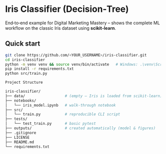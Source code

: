 # Iris Classifier (Decision‑Tree)

End‑to‑end example for Digital Marketing Mastery – shows the complete ML
workflow on the classic Iris dataset using **scikit‑learn**.

## Quick start

```bash
git clone https://github.com/<YOUR_USERNAME>/iris-classifier.git
cd iris-classifier
python -m venv venv && source venv/bin/activate   # Windows: .\venv\Scripts\activate
pip install -r requirements.txt
python src/train.py

Project Structure

iris-classifier/
├── data/                  # (empty – Iris is loaded from scikit‑learn)
├── notebooks/
│   └── iris_model.ipynb   # walk‑through notebook
├── src/
│   └── train.py           # reproducible CLI script
├── tests/
│   └── test_train.py      # basic pytest
├── outputs/               # created automatically (model & figures)
├── .gitignore
├── LICENSE
├── README.md
└── requirements.txt